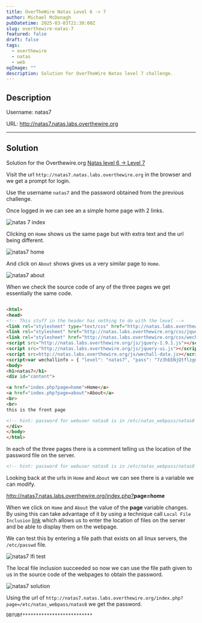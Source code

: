 ```yaml
---
title: OverTheWire Natas Level 6 -> 7
author: Michael McDonagh
pubDatetime: 2025-03-03T21:30:00Z
slug: overthewire-natas-7
featured: false
draft: false
tags:
  - overthewire
  - natas
  - web
ogImage: ""
description: Solution for OverTheWire Natas level 7 challenge.
---
```


## Description

Username: natas7

URL:      <http://natas7.natas.labs.overthewire.org>

---

## Solution

Solution for the Overthewire.org [Natas level 6 -> Level 7](https://overthewire.org/wargames/natas/natas7.html)

Visit the url `http://natas7.natas.labs.overthewire.org` in the browser and we get a prompt for login.

Use the username `natas7` and the password obtained from the previous challenge.

Once logged in we can see an a simple home page with 2 links.

![natas 7 index](@assets/images/overthewire/natas/natas07_index.png)

Clicking on `Home` shows us the same page but with extra text and the url being different.

![natas7 home](@assets/images/overthewire/natas/natas07_home.png)

And click on `About` shows gives us a very similar page to `Home`.

![natas7 about](@assets/images/overthewire/natas/natas07_about.png)

When we check the source code of any of the three pages we get essentially the same code.

```html

<html>
<head>
<!-- This stuff in the header has nothing to do with the level -->
<link rel="stylesheet" type="text/css" href="http://natas.labs.overthewire.org/css/level.css">
<link rel="stylesheet" href="http://natas.labs.overthewire.org/css/jquery-ui.css" />
<link rel="stylesheet" href="http://natas.labs.overthewire.org/css/wechall.css" />
<script src="http://natas.labs.overthewire.org/js/jquery-1.9.1.js"></script>
<script src="http://natas.labs.overthewire.org/js/jquery-ui.js"></script>
<script src=http://natas.labs.overthewire.org/js/wechall-data.js></script><script src="http://natas.labs.overthewire.org/js/wechall.js"></script>
<script>var wechallinfo = { "level": "natas7", "pass": "7z3hEENjQtflzgnT29q7wAvMNfZdh0i9" };</script></head>
<body>
<h1>natas7</h1>
<div id="content">

<a href="index.php?page=home">Home</a>
<a href="index.php?page=about">About</a>
<br>
<br>
this is the front page

<!-- hint: password for webuser natas8 is in /etc/natas_webpass/natas8 -->
</div>
</body>
</html>
```

In each of the three pages there is a comment telling us the location of the password file on the server.

```html
<!-- hint: password for webuser natas8 is in /etc/natas_webpass/natas8 -->
```

Looking back at the urls in `Home` and `About` we can see there is a variable we can modify.

<http://natas7.natas.labs.overthewire.org/index.php?><b>page=home</b>

When we click on `Home` and `About` the value of the **page** variable changes.  
By using this can take advantage of it by using a technique call `Local File Inclusion` [link](https://www.aptive.co.uk/blog/local-file-inclusion-lfi-testing/) which allows us to enter the location of files on the server and be able to display them on the webpage.

We can test this by entering a file path that exists on all linux servers, the `/etc/passwd` file.

![natas7 lfi test](@assets/images/overthewire/natas/natas07_lfi_passwd.png)

The local file inclusion succeeded so now we can use the file path given to us in the source code of the webpages to obtain the password.

![natas7 solution](@assets/images/overthewire/natas/natas07_password.png)

Using the url of `http://natas7.natas.labs.overthewire.org/index.php?page=/etc/natas_webpass/natas8` we get the password.

```text
DBfUBf**************************
```
